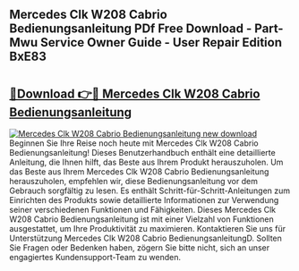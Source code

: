 ## Mercedes Clk W208 Cabrio Bedienungsanleitung PDf Free Download - Part-Mwu Service Owner Guide - User Repair Edition BxE83

# <h2><a href="http://df0grs.blite.top/?on=Mercedes+Clk+W208+Cabrio+Bedienungsanleitung">🔗Download 👉🔴 Mercedes Clk W208 Cabrio Bedienungsanleitung</a></h2>

[![Mercedes Clk W208 Cabrio Bedienungsanleitung new download](https://i.imgur.com/lujVjoI.png)](http://df0grs.blite.top/?on=Mercedes+Clk+W208+Cabrio+Bedienungsanleitung)
Beginnen Sie Ihre Reise noch heute mit Mercedes Clk W208 Cabrio Bedienungsanleitung! Dieses Benutzerhandbuch enthält eine detaillierte Anleitung, die Ihnen hilft, das Beste aus Ihrem Produkt herauszuholen. Um das Beste aus Ihrem Mercedes Clk W208 Cabrio Bedienungsanleitung herauszuholen, empfehlen wir, diese Bedienungsanleitung vor dem Gebrauch sorgfältig zu lesen. Es enthält Schritt-für-Schritt-Anleitungen zum Einrichten des Produkts sowie detaillierte Informationen zur Verwendung seiner verschiedenen Funktionen und Fähigkeiten. Dieses Mercedes Clk W208 Cabrio Bedienungsanleitung ist mit einer Vielzahl von Funktionen ausgestattet, um Ihre Produktivität zu maximieren. Kontaktieren Sie uns für Unterstützung Mercedes Clk W208 Cabrio BedienungsanleitungD. Sollten Sie Fragen oder Bedenken haben, zögern Sie bitte nicht, sich an unser engagiertes Kundensupport-Team zu wenden.

